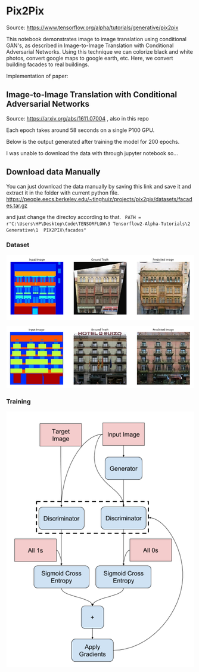# Pix2Pix
Source: https://www.tensorflow.org/alpha/tutorials/generative/pix2pix

This notebook demonstrates image to image translation using conditional GAN's, as described in Image-to-Image Translation with Conditional Adversarial Networks. Using this technique we can colorize black and white photos, convert google maps to google earth, etc. Here, we convert building facades to real buildings.

Implementation of paper:
## Image-to-Image Translation with Conditional Adversarial Networks
Source: https://arxiv.org/abs/1611.07004 , also in this repo

Each epoch takes around 58 seconds on a single P100 GPU.

Below is the output generated after training the model for 200 epochs.

I was unable to download the data with through jupyter notebook so...
## Download data Manually
You can just download the data manually by saving this link and save it and extract it in the folder with current python file.
https://people.eecs.berkeley.edu/~tinghuiz/projects/pix2pix/datasets/facades.tar.gz

and just change the directoy according to that. 
` PATH = r"C:\Users\HP\Desktop\Code\TENSORFLOW\3 Tensorflow2-Alpha-Tutorials\2 Generative\1  PIX2PIX\facades"`

### Dataset
![PIX2PIX](https://github.com/Sagarsharma4244/TENSORFLOW/blob/master/3%20Tensorflow2-Alpha-Tutorials/2%20Generative/1%20%20PIX2PIX/pix2pix_1.png "@sagarsharma4244")


![PIX2PIX](https://github.com/Sagarsharma4244/TENSORFLOW/blob/master/3%20Tensorflow2-Alpha-Tutorials/2%20Generative/1%20%20PIX2PIX/pix2pix_2.png "@sagarsharma4244")


### Training

![Training](https://github.com/Sagarsharma4244/TENSORFLOW/blob/master/3%20Tensorflow2-Alpha-Tutorials/2%20Generative/1%20%20PIX2PIX/Training.png "@sagarsharma4244")

